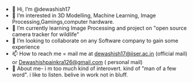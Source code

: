 - 👋 Hi, I’m @dewashish17
- 👀 I’m interested in 3D Modelling, Machine Learning, Image Processing,Gamings,computer hardware.
- 🌱 I’m currently learning Image Processing and project on "open source camera tracker for wildlife" 
- 💞️ I’m looking to collaborate on any Software company to gain some experience
- 📫 How to reach me = mail me at dewashish17@iiser.ac.in (official mail) or Dewashishpainkra126@gmail.com ( personal mail)
- 🐄 About me- i m too much kind of interovert. kind of "man of a few word". i like to listen. belive in work not  in bluff.
<!---
dewashish17/dewashish17 is a ✨ special ✨ repository because its `README.md` (this file) appears on your GitHub profile.
You can click the Preview link to take a look at your changes.
--->
